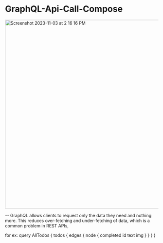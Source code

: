 # GraphQL-Api-Call-Compose

<img width="620" alt="Screenshot 2023-11-03 at 2 16 16 PM" src="https://github.com/karun02525/GraphQL-Api-Call-Compose/assets/36824081/74543e5f-5284-4f1d-9aad-2f2ec27bc17e">


-- GraphQL allows clients to request only the data they need and nothing more. This reduces over-fetching and under-fetching of data, which is a common problem in REST APIs, 





for ex:
query AllTodos {
  todos {
    edges {
      node {
        completed
        id
        text
        img
      }
    }
  }
}
